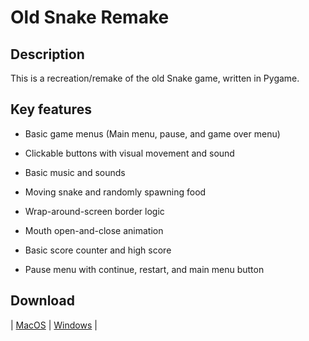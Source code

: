# Old Snake Remake

## Description

This is a recreation/remake of the old Snake game, written in Pygame.

## Key features

- Basic game menus (Main menu, pause, and game over menu)
- Clickable buttons with visual movement and sound
- Basic music and sounds
  
- Moving snake and randomly spawning food
- Wrap-around-screen border logic
- Mouth open-and-close animation
  
- Basic score counter and high score
- Pause menu with continue, restart, and main menu button

## Download
| [MacOS](https://drive.google.com/drive/folders/1TtCCk2BYfzvNKffls8M1zzl8kjvrh5fU?usp=sharing) | [Windows]() |

